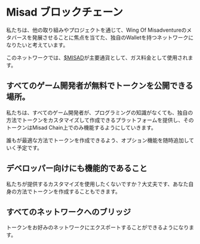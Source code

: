 # Misad ブロックチェーン

私たちは、他の取り組みやプロジェクトを通じて、Wing Of Misadventureのメタバースを発展させることに焦点を当てた、独自のWalletを持つネットワークになりたいと考えています。

このネットワークでは、[$MISAD](misad-blockchain.md#also-functional-for-developers)が主要通貨として、ガス料金として使用されます。

## すべてのゲーム開発者が無料でトークンを公開できる場所。

私たちは、すべてのゲーム開発者が、プログラミングの知識がなくても、独自の方法でトークンをカスタマイズして作成できるプラットフォームを提供し、そのトークンはMisad Chain上でのみ機能するようにしていきます。

誰もが最適な方法でトークンを作成できるよう、オプション機能を随時追加していく予定です。

## デベロッパー向けにも機能的であること

私たちが提供するカスタマイズを使用したくないですか？大丈夫です、あなた自身の方法でトークンを作成することもできます。

## すべてのネットワークへのブリッジ

トークンをお好みのネットワークにエクスポートすることができるようになります。
